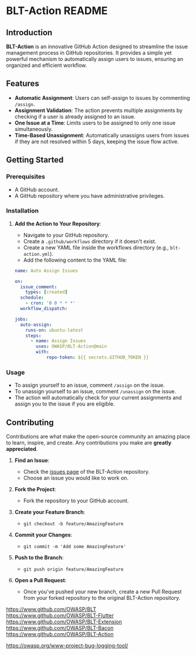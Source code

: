# BLT-Action README

## Introduction

**BLT-Action** is an innovative GitHub Action designed to streamline the issue management process in GitHub repositories. It provides a simple yet powerful mechanism to automatically assign users to issues, ensuring an organized and efficient workflow.

## Features

- **Automatic Assignment**: Users can self-assign to issues by commenting `/assign`.
- **Assignment Validation**: The action prevents multiple assignments by checking if a user is already assigned to an issue.
- **One Issue at a Time**: Limits users to be assigned to only one issue simultaneously.
- **Time-Based Unassignment**: Automatically unassigns users from issues if they are not resolved within 5 days, keeping the issue flow active.

## Getting Started

### Prerequisites

- A GitHub account.
- A GitHub repository where you have administrative privileges.

### Installation

1. **Add the Action to Your Repository**:
   - Navigate to your GitHub repository.
   - Create a `.github/workflows` directory if it doesn't exist.
   - Create a new YAML file inside the workflows directory (e.g., `blt-action.yml`).
   - Add the following content to the YAML file:

    ```yml
    name: Auto Assign Issues
    
    on:
      issue_comment:
        types: [created]
      schedule:
        - cron: '0 0 * * *'
      workflow_dispatch:
    
    jobs:
      auto-assign:
        runs-on: ubuntu-latest
        steps:
          - name: Assign Issues
            uses: OWASP/BLT-Action@main
            with:
                repo-token: ${{ secrets.GITHUB_TOKEN }}
    
    ```


### Usage

- To assign yourself to an issue, comment `/assign` on the issue.
- To unassign yourself to an issue, comment `/unassign` on the issue.
- The action will automatically check for your current assignments and assign you to the issue if you are eligible.

## Contributing

Contributions are what make the open-source community an amazing place to learn, inspire, and create. Any contributions you make are **greatly appreciated**.

1. **Find an Issue**:
   - Check the [issues page](../issues) of the BLT-Action repository.
   - Choose an issue you would like to work on.

2. **Fork the Project**:
   - Fork the repository to your GitHub account.

3. **Create your Feature Branch**:
   - `git checkout -b feature/AmazingFeature`

4. **Commit your Changes**:
   - `git commit -m 'Add some AmazingFeature'`

5. **Push to the Branch**:
   - `git push origin feature/AmazingFeature`

6. **Open a Pull Request**:
   - Once you've pushed your new branch, create a new Pull Request from your forked repository to the original BLT-Action repository.


https://www.github.com/OWASP/BLT  
https://www.github.com/OWASP/BLT-Flutter  
https://www.github.com/OWASP/BLT-Extension  
https://www.github.com/OWASP/BLT-Bacon  
https://www.github.com/OWASP/BLT-Action  

https://owasp.org/www-project-bug-logging-tool/
